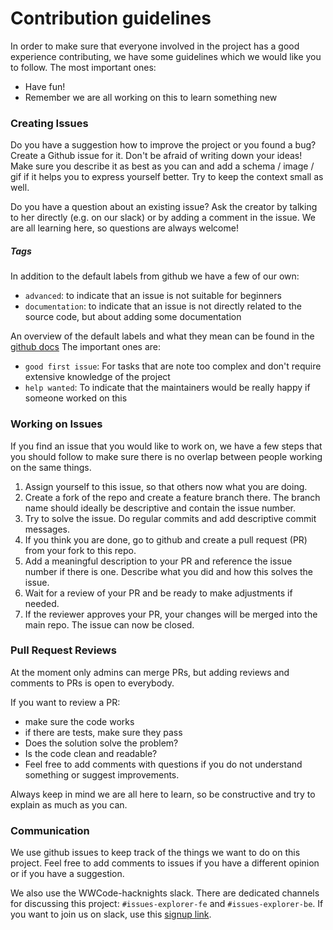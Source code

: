 # Contribution guidelines

In order to make sure that everyone involved in the project has a good experience contributing, we have some guidelines which we would like you to follow.
The most important ones:
 - Have fun!
 - Remember we are all working on this to learn something new

### Creating Issues

Do you have a suggestion how to improve the project or you found a bug? Create a Github issue for it.
Don't be afraid of writing down your ideas!
Make sure you describe it as best as you can and add a schema / image / gif if it helps you to express yourself better.
Try to keep the context small as well.

Do you have a question about an existing issue?
Ask the creator by talking to her directly (e.g. on our slack) or by adding a comment in the issue.
We are all learning here, so questions are always welcome!

 ##### Tags

In addition to the default labels from github we have a few of our own:
 - `advanced`: to indicate that an issue is not suitable for beginners
 - `documentation`: to indicate that an issue is not directly related to the source code, but about adding some documentation

An overview of the default labels and what they mean can be found in the [github docs](https://help.github.com/articles/about-labels/)
The important ones are:
 - `good first issue`: For tasks that are note too complex and don't require extensive knowledge of the project
 - `help wanted`: To indicate that the maintainers would be really happy if someone worked on this

 ### Working on Issues

If you find an issue that you would like to work on, we have a few steps that you should follow to make sure there is no overlap between people working on the same things.
 1. Assign yourself to this issue, so that others now what you are doing.
 2. Create a fork of the repo and create a feature branch there. The branch name should ideally be descriptive and contain the issue number.
 3. Try to solve the issue. Do regular commits and add descriptive commit messages.
 4. If you think you are done, go to github and create a pull request (PR) from your fork to this repo.
 5. Add a meaningful description to your PR and reference the issue number if there is one. Describe what you did and how this solves the issue.
 6. Wait for a review of your PR and be ready to make adjustments if needed.
 7. If the reviewer approves your PR, your changes will be merged into the main repo. The issue can now be closed.

### Pull Request Reviews

At the moment only admins can merge PRs, but adding reviews and comments to PRs is open to everybody.

If you want to review a PR:
 - make sure the code works
 - if there are tests, make sure they pass
 - Does the solution solve the problem?
 - Is the code clean and readable?
 - Feel free to add comments with questions if you do not understand something or suggest improvements.

Always keep in mind we are all here to learn, so be constructive and try to explain as much as you can.

### Communication

We use github issues to keep track of the things we want to do on this project.
Feel free to add comments to issues if you have a different opinion or if you have a suggestion.

We also use the WWCode-hacknights slack.
There are dedicated channels for discussing this project: `#issues-explorer-fe` and `#issues-explorer-be`.
If you want to join us on slack, use this [signup link](https://join.slack.com/t/wwcode-hacknights/shared_invite/enQtMzQwNTg0NTIwMTYyLWJmYjg1YzFlM2RlMjEzNTNlNjQ3OTk5NGNhMGM4NjgxYzllMmQ4Y2ZiYjBiYWIyZjM2YWQ2NzYwYThhNjNiOWU).
